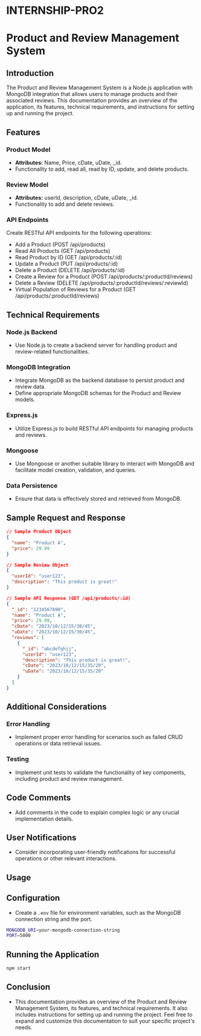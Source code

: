 # INTERNSHIP-PRO2
# Product and Review Management System

## Introduction

The Product and Review Management System is a Node.js application with MongoDB integration that allows users to manage products and their associated reviews. This documentation provides an overview of the application, its features, technical requirements, and instructions for setting up and running the project.

## Features

### Product Model

- **Attributes:** Name, Price, cDate, uDate, _id.
- Functionality to add, read all, read by ID, update, and delete products.

### Review Model

- **Attributes:** userId, description, cDate, uDate, _id.
- Functionality to add and delete reviews.

### API Endpoints

Create RESTful API endpoints for the following operations:

- Add a Product (POST /api/products)
- Read All Products (GET /api/products)
- Read Product by ID (GET /api/products/:id)
- Update a Product (PUT /api/products/:id)
- Delete a Product (DELETE /api/products/:id)
- Create a Review for a Product (POST /api/products/:productId/reviews)
- Delete a Review (DELETE /api/products/:productId/reviews/:reviewId)
- Virtual Population of Reviews for a Product (GET /api/products/:productId/reviews)

## Technical Requirements

### Node.js Backend

- Use Node.js to create a backend server for handling product and review-related functionalities.

### MongoDB Integration

- Integrate MongoDB as the backend database to persist product and review data.
- Define appropriate MongoDB schemas for the Product and Review models.

### Express.js

- Utilize Express.js to build RESTful API endpoints for managing products and reviews.

### Mongoose

- Use Mongoose or another suitable library to interact with MongoDB and facilitate model creation, validation, and queries.

### Data Persistence

- Ensure that data is effectively stored and retrieved from MongoDB.

## Sample Request and Response

```json
// Sample Product Object
{
  "name": "Product A",
  "price": 29.99
}

// Sample Review Object
{
  "userId": "user123",
  "description": "This product is great!"
}

// Sample API Response (GET /api/products/:id)
{
  "_id": "1234567890",
  "name": "Product A",
  "price": 29.99,
  "cDate": "2023/10/12/15/30/45",
  "uDate": "2023/10/12/15/30/45",
  "reviews": [
    {
      "_id": "abcdefghij",
      "userId": "user123",
      "description": "This product is great!",
      "cDate": "2023/10/12/15/35/20",
      "uDate": "2023/10/12/15/35/20"
    }
  ]
}
```

## Additional Considerations

### Error Handling

- Implement proper error handling for scenarios such as failed CRUD operations or data retrieval issues.

### Testing

- Implement unit tests to validate the functionality of key components, including product and review management.

## Code Comments

- Add comments in the code to explain complex logic or any crucial implementation details.

## User Notifications

- Consider incorporating user-friendly notifications for successful operations or other relevant interactions.

## Usage



## Configuration

- Create a `.env` file for environment variables, such as the MongoDB connection string and the port.

```bash
MONGODB_URI=your-mongodb-connection-string
PORT=5000
```

## Running the Application

```bash
npm start
```

## Conclusion

- This documentation provides an overview of the Product and Review Management System, its features, and technical requirements. It also includes instructions for setting up and running the project. Feel free to expand and customize this documentation to suit your specific project's needs.

```bash
